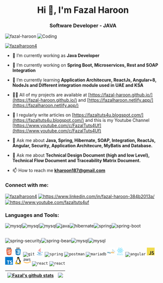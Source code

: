 <h1 align="center">Hi 👋, I'm Fazal Haroon</h1>
<h3 align="center">Software Developer - JAVA</h3>

<img align="right" alt="Coding" width="400" src="https://cdn.dribbble.com/users/1162077/screenshots/3848914/programmer.gif">

<p align="left"> <img src="https://komarev.com/ghpvc/?username=fazal-haroon&label=Profile%20views&color=0e75b6&style=flat" alt="fazal-haroon" /> </p>

<p align="left"> <a href="https://twitter.com/fazalharoon4" target="blank"><img src="https://img.shields.io/twitter/follow/fazalharoon4?logo=twitter&style=for-the-badge" alt="fazalharoon4" /></a> </p>

- 🔭 I’m currently working as **Java Developer**

- 🔭 I’m currently working on **Spring Boot, Microservices, Rest and SOAP Integration**

- 🌱 I’m currently learning **Application Architecure, ReactJs, Angular+8, NodeJs and Different integration module used in UAE and KSA**

- 👨‍💻 All of my projects are available at [https://fazal-haroon.github.io/](https://fazal-haroon.github.io/) and [https://fazalharoon.netlify.app/](https://fazalharoon.netlify.app/)

- 📝 I regularly write articles on [https://fazaltuts4u.blogspot.com/](https://fazaltuts4u.blogspot.com/) and this is my Youtube Channel [https://www.youtube.com/c/FazalTuts4Uf](https://www.youtube.com/c/FazalTuts4Uf)

- 💬 Ask me about **Java, Spring, Hibernate, SOAP, Integration, ReactJs, Angular, Security, Application Architecure, MyBatis and Database.**

- 💬 Ask me about **Technical Design Document (high and low Level), Technical Flow Document and Traceability Matrix Document.**

- 📫 How to reach me **kharoon187@gmail.com**

<h3 align="left">Connect with me:</h3>
<p align="left">
<a href="https://twitter.com/fazalharoon4" target="blank"><img align="center" src="https://raw.githubusercontent.com/rahuldkjain/github-profile-readme-generator/master/src/images/icons/Social/twitter.svg" alt="fazalharoon4" height="30" width="40" /></a>
<a href="https://linkedin.com/in/fazal-haroon-384b2013a/" target="blank"><img align="center" src="https://raw.githubusercontent.com/rahuldkjain/github-profile-readme-generator/master/src/images/icons/Social/linked-in-alt.svg" alt="https://www.linkedin.com/in/fazal-haroon-384b2013a/" height="30" width="40" /></a>
<a href="https://www.youtube.com/c/fazaltuts4uf" target="blank"><img align="center" src="https://raw.githubusercontent.com/rahuldkjain/github-profile-readme-generator/master/src/images/icons/Social/youtube.svg" alt="https://www.youtube.com/fazaltuts4uf" height="30" width="40" /></a>
</p>

<h3 align="left">Languages and Tools:</h3>
<img align="left" alt="mysql" src="https://img.shields.io/badge/html5-%23E34F26.svg?style=for-the-badge&logo=html5&logoColor=white" />
<img align="left" alt="mysql" src="https://img.shields.io/badge/css3-%231572B6.svg?style=for-the-badge&logo=css3&logoColor=white" />
<img align="left" alt="mysql" src="https://img.shields.io/badge/mysql-%2300f.svg?style=for-the-badge&logo=mysql&logoColor=white" />
<img align="left" alt="java" src="https://img.shields.io/badge/java-%23ED8B00.svg?style=for-the-badge&logo=java&logoColor=white" />
<img align="left" alt="hibernate" src="https://img.shields.io/badge/hibernate-%231572B6.svg?style=for-the-badge&logo=hibernate&logoColor=white" />
<img align="left" alt="spring" src="https://img.shields.io/badge/spring-%236DB33F.svg?style=for-the-badge&logo=spring&logoColor=white" />
<img align="left" alt="spring-boot" src="https://img.shields.io/badge/spring-boot-%236DB33F.svg?style=for-the-badge&logo=spring-boot&logoColor=white" />
</br>
<p align="left" alt="spring-bean" />
</br>
<img align="left" alt="spring-security" src="https://img.shields.io/badge/spring-security-%236DB33F.svg?style=for-the-badge&logo=spring-security&logoColor=white" />
<img align="left" alt="spring-bean" src="https://img.shields.io/badge/spring-bean-%236DB33F.svg?style=for-the-badge&logo=spring&logoColor=white" />
<img align="left" alt="mysql" src="https://img.shields.io/badge/angular-%2320232a.svg?style=for-the-badge&logo=angular&logoColor=%2361DAFB" />
<img alt="mysql" src="https://img.shields.io/badge/react-%2320232a.svg?style=for-the-badge&logo=react&logoColor=%2361DAFB" />

<p align="left"> 
  <code><img src="https://raw.githubusercontent.com/devicons/devicon/master/icons/html5/html5-original-wordmark.svg" alt="html5" width="25" height="25"/></code> 
  <code><img src="https://raw.githubusercontent.com/devicons/devicon/master/icons/css3/css3-original-wordmark.svg" alt="css3" width="25" height="25"/></code> 
  <code><img src="https://www.vectorlogo.zone/logos/git-scm/git-scm-icon.svg" alt="git" width="25" height="25"/></code> 
  <code><img src="https://raw.githubusercontent.com/devicons/devicon/master/icons/java/java-original.svg" alt="java" width="25" height="25"/></code>
  <code><img src="https://upload.wikimedia.org/wikipedia/commons/4/44/Spring_Framework_Logo_2018.svg" alt="spring" width="auto" height="25"/></code>
  <code><img src="https://www.vectorlogo.zone/logos/getpostman/getpostman-icon.svg" alt="postman" width="25" height="25"/></code> 
  <code><img src="https://www.vectorlogo.zone/logos/mariadb/mariadb-icon.svg" alt="mariadb" width="25" height="25"/></code>
  <code><img src="https://raw.githubusercontent.com/devicons/devicon/master/icons/mysql/mysql-original-wordmark.svg" alt="mysql" width="25" height="25"/></code>
  <code><img src="https://raw.githubusercontent.com/devicons/devicon/master/icons/react/react-original-wordmark.svg" alt="react" width="auto" height="25"/></code>
  <code><img src="https://upload.wikimedia.org/wikipedia/commons/c/cf/Angular_full_color_logo.svg" alt="angular" width="auto" height="25"/></code>
    <code><img height="25" alt="javascript" src="https://raw.githubusercontent.com/github/explore/80688e429a7d4ef2fca1e82350fe8e3517d3494d/topics/javascript/javascript.png"></code>
    <code><img height="25" alt="typescript" src="https://raw.githubusercontent.com/github/explore/80688e429a7d4ef2fca1e82350fe8e3517d3494d/topics/typescript/typescript.png"></code>
  <code><img src="https://raw.githubusercontent.com/devicons/devicon/master/icons/linux/linux-original.svg" alt="linux" width="25" height="25"/></code>
  <code><img src="https://raw.githubusercontent.com/devicons/devicon/master/icons/amazonwebservices/amazonwebservices-original-wordmark.svg" alt="aws" width="25" height="25"/></code>
  <code><img src="https://upload.wikimedia.org/wikipedia/commons/3/39/Kubernetes_logo_without_workmark.svg" alt="react" width="auto" height="25"/></code>
<code><img src="https://upload.wikimedia.org/wikipedia/commons/4/4e/Docker_%28container_engine%29_logo.svg" alt="react" width="auto" height="25"/></code>    
</p>


<!--<img src="https://www.vectorlogo.zone/logos/springio/springio-icon.svg" alt="spring" width="40" height="40"/>
<img src="https://reactnative.dev/img/header_logo.svg" alt="reactnative" width="40" height="40"/>
-->

<!-- <img align="left" width="47%"  src="https://github-readme-stats.vercel.app/api?username=Fazal-haroon&show_icons=true&theme=radical" />
<img align="left" width="47%" src="https://github-readme-stats.vercel.app/api/top-langs/?username=Fazal-haroon&layout=compact" />
 -->
<!-- [![trophy](https://github-profile-trophy.vercel.app/?username=Fazal-haroon&theme=buefy)](https://github.com/ryo-ma/github-profile-trophy) -->
<!-- [![GitHub Streak](https://github-readme-streak-stats.herokuapp.com?user=Fazal-haroon&theme=buefy)](https://git.io/streak-stats) -->

| <a href="https://github.com/anuraghazra/github-readme-stats"><img align="center" src="https://github-readme-stats.vercel.app/api?username=Fazal-haroon&show_icons=true&include_all_commits=true&theme=buefy&hide_border=true" alt="Fazal's github stats" /></a> | <a href="https://github.com/anuraghazra/github-readme-stats"><img align="center" src="https://github-readme-stats.vercel.app/api/top-langs/?username=Fazal-haroon&layout=compact&theme=buefy&hide_border=true" /></a> |
| ------------- | ------------- |


